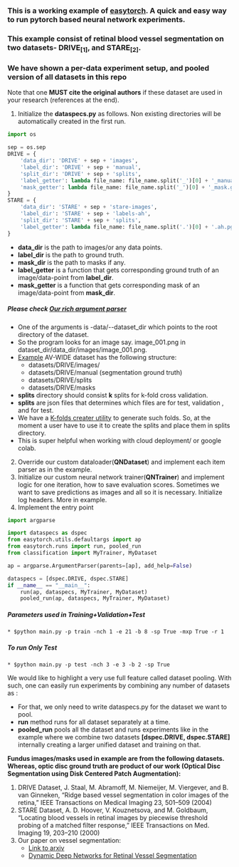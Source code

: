 ### This is a working example of [easytorch](https://github.com/sraashis/easytorch). A quick and easy way to run pytorch based neural network experiments. 
### This example consist of retinal blood vessel segmentation on two datasets- DRIVE<sub>[1]</sub>, and STARE<sub>[2]</sub>. 
### We have shown a per-data experiment setup, and pooled version of all datasets in this repo
Note that one **MUST cite the original authors** if these dataset are used in your research (references at the end).

1. Initialize the **dataspecs.py** as follows. Non existing directories will be automatically created in the first run.
```python
import os

sep = os.sep
DRIVE = {
    'data_dir': 'DRIVE' + sep + 'images',
    'label_dir': 'DRIVE' + sep + 'manual',
    'split_dir': 'DRIVE' + sep + 'splits',
    'label_getter': lambda file_name: file_name.split('_')[0] + '_manual1.gif',
    'mask_getter': lambda file_name: file_name.split('_')[0] + '_mask.gif'
}
STARE = {
    'data_dir': 'STARE' + sep + 'stare-images',
    'label_dir': 'STARE' + sep + 'labels-ah',
    'split_dir': 'STARE' + sep + 'splits',
    'label_getter': lambda file_name: file_name.split('.')[0] + '.ah.pgm',
}

```
* **data_dir** is the path to images/or any data points.
* **label_dir** is the path to ground truth.
* **mask_dir** is the path to masks if any.
* **label_getter** is a function that gets corresponding ground truth of an image/data-point from **label_dir**.
* **mask_getter** is a function that gets corresponding mask of an image/data-point from **mask_dir**.

##### Please check [Our rich argument parser](https://github.com/sraashis/easytorch/blob/master/easytorch/utils/defaultargs.py)
* One of the arguments is -data/--dataset_dir which points to the root directory of the dataset. 
* So the program looks for an image say. image_001.png in dataset_dir/data_dir/images/image_001.png.
* [Example](https://github.com/sraashis/easytorch/tree/master/example) AV-WIDE dataset has the following structure:
    * datasets/DRIVE/images/
    * datasets/DRIVE/manual (segmentation ground truth)
    * datasets/DRIVE/splits
    * datasets/DRIVE/masks
* **splits** directory should consist **k** splits for k-fold cross validation. 
* **splits** are json files that determines which files are for test, validation , and for test.
* We have a [K-folds creater utility](https://github.com/sraashis/easytorch/blob/master/easytorch/utils/datautils.py) to generate such folds. So, at the moment a user have to use it to create the splits and place them in splits directory.
* This is super helpful when working with cloud deployment/ or google colab. 

2. Override our custom dataloader(**QNDataset**) and implement each item parser as in the example.
3. Initialize our custom neural network trainer(**QNTrainer**) and implement logic for one iteration, how to save evaluation scores. Sometimes we want to save predictions as images and all so it is necessary. Initialize log headers. More in example.
4. Implement the entry point
```python
import argparse

import dataspecs as dspec
from easytorch.utils.defaultargs import ap
from easytorch.runs import run, pooled_run
from classification import MyTrainer, MyDataset

ap = argparse.ArgumentParser(parents=[ap], add_help=False)

dataspecs = [dspec.DRIVE, dspec.STARE]
if __name__ == "__main__":
    run(ap, dataspecs, MyTrainer, MyDataset)
    pooled_run(ap, dataspecs, MyTrainer, MyDataset)
```

##### Parameters used in **Training+Validation+Test**
    * $python main.py -p train -nch 1 -e 21 -b 8 -sp True -mxp True -r 1
##### To run **Only Test**
    * $python main.py -p test -nch 3 -e 3 -b 2 -sp True

We would like to highlight a very use full feature called dataset pooling. With such, one can easily run experiments by combining any number of datasets as :
* For that, we only need to write dataspecs.py for the dataset we want to pool.
* **run** method runs for all dataset separately  at a time.
* **pooled_run** pools all the dataset and runs experiments like in the example where we combine two datasets **[dspec.DRIVE, dspec.STARE]** internally creating a larger unified dataset and training on that.

**Fundus images/masks used in example are from the following datasets. Whereas, optic disc ground truth are product of our work (Optical Disc Segmentation using Disk Centered Patch Augmentation):**
1. DRIVE Dataset, J. Staal, M. Abramoff, M. Niemeijer, M. Viergever, and B. van Ginneken, “Ridge based vessel segmentation in color images of the retina,” IEEE Transactions on Medical Imaging 23, 501–509 (2004)
2. STARE Dataset, A. D. Hoover, V. Kouznetsova, and M. Goldbaum, “Locating blood vessels in retinal images by piecewise threshold
       probing of a matched filter response,” IEEE Transactions on Med. Imaging 19, 203–210 (2000)
3. Our paper on vessel segmentation:
    * [Link to arxiv](https://arxiv.org/abs/1903.07803)
    * [Dynamic Deep Networks for Retinal Vessel Segmentation](https://www.frontiersin.org/articles/10.3389/fcomp.2020.00035/abstract)